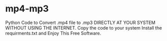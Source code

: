 # mp4-mp3

Python Code to Convert .mp4 file to .mp3 DIRECTLY AT YOUR SYSTEM WITHOUT USING THE INTERNET.
Copy the code to your system Install the requirments.txt and Enjoy This Free Software.
